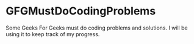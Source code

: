 # GFGMustDoCodingProblems
Some Geeks For Geeks must do coding problems and solutions. I will be using it to keep track of my progress. 
